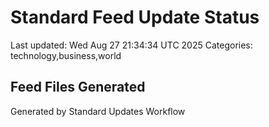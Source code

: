 # Standard Feed Update Status
Last updated: Wed Aug 27 21:34:34 UTC 2025
Categories: technology,business,world

## Feed Files Generated

Generated by Standard Updates Workflow
